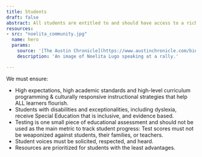 ```yaml
---
title: Students
draft: false
abstract: All students are entitled to and should have access to a rich educational experience so that they can actualize their highest potential academically and in life.
resources:
- src: "noelita_community.jpg"
  name: hero
  params:
    source: '[The Austin Chronicle](https://www.austinchronicle.com/binary/26de/pols_feature30.jpg)'
    description: 'An image of Noelita Lugo speaking at a rally.'

---
```


We must ensure:
* High expectations, high academic standards and high-level curriculum programming & culturally responsive instructional strategies that help ALL learners flourish.
* Students with disabilities and exceptionalities, including dyslexia, receive Special Education that is inclusive, and evidence based.
* Testing is one small piece of educational assessment and should not be used as the main metric to track student progress: Test scores must not be weaponized against students, their families, or teachers.
* Student voices must be solicited, respected, and heard.
* Resources are prioritized for students with the least advantages.

